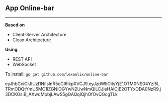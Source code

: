 ## App Online-bar
----

**Based on** 
- Client-Server Architecture
- Clean Architecture

**Using**
- REST API
- WebSocket

To install:
`go get github.com/lexanlix/online-bar`

eyJhbGciOiJIUzI1NiIsInR5cCI6IkpXVCJ9.eyJzdWIiOiIyYjE1OTM0NS04YzI5LTRmODQtYmU5MC1lZGNiOGYwN2UwNmQiLCJleHAiOjE2OTYxODA0NzR9.j3DCKOsiB_AXwqMpbjLAwS5gGAQqIQjhOfOvQGcgTLk
